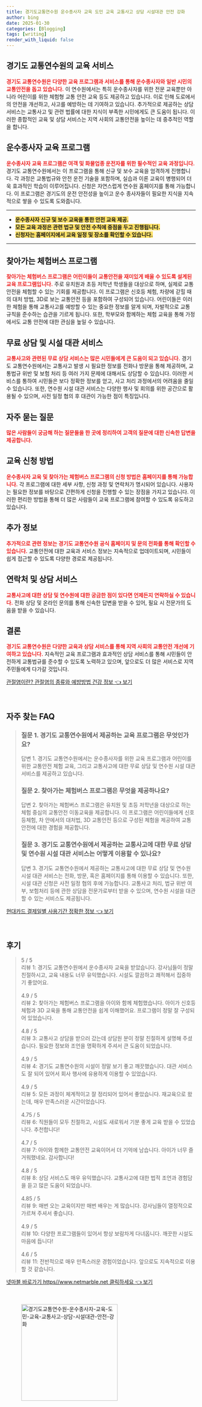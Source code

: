 ```yaml
---
title: 경기도교통연수원 운수종사자 교육 도민 교육 교통사고 상담 시설대관 안전 강화
author: bing
date: 2025-01-30
categories: [Blogging]
tags: [writing]
render_with_liquid: false
---
```



<h2 id='경기도_교통연수원의_교육_서비스'>경기도 교통연수원의 교육 서비스</h2>

<p><b><span style="color: #ee2323;">경기도 교통연수원은 다양한 교육 프로그램과 서비스를 통해 운수종사자와 일반 시민의 교통안전을 돕고 있습니다.</span></b> 이 연수원에서는 특히 운수종사자를 위한 전문 교육뿐만 아니라 어린이를 위한 체험형 교통 안전 교육 등도 제공하고 있습니다. 이로 인해 도로에서의 안전을 개선하고, 사고를 예방하는 데 기여하고 있습니다. 추가적으로 제공하는 상담서비스는 교통사고 및 관련 법률에 대한 지식이 부족한 시민에게도 큰 도움이 됩니다. 이러한 종합적인 교육 및 상담 서비스는 지역 사회의 교통안전을 높이는 데 중추적인 역할을 합니다.</p>

<h2 id='운수종사자_교육_프로그램'>운수종사자 교육 프로그램</h2>

<p><b><span style="color: #ee2323;">운수종사자 교육 프로그램은 여객 및 화물업종 운전자를 위한 필수적인 교육 과정입니다.</span></b> 경기도 교통연수원에서는 이 프로그램을 통해 신규 및 보수 교육을 엄격하게 진행합니다. 각 과정은 교통법규와 안전 운전 기술을 포함하며, 실습과 이론 교육이 병행되어 더욱 효과적인 학습이 이루어집니다. 신청은 자연스럽게 연수원 홈페이지를 통해 가능합니다. 이 프로그램은 경기도의 운전 안전성을 높이고 운수 종사자들이 필요한 지식을 지속적으로 쌓을 수 있도록 도와줍니다.</p>

<hr />

<ul>
    <li><b><span style="background-color: #ffe066;">운수종사자 신규 및 보수 교육을 통한 안전 교육 제공.</span></b></li>
    <li><b><span style="background-color: #ffe066;">모든 교육 과정은 관련 법규 및 안전 수칙에 중점을 두고 진행됩니다.</span></b></li>
    <li><b><span style="background-color: #ffe066;">신청자는 홈페이지에서 교육 일정 및 장소를 확인할 수 있습니다.</span></b></li>
</ul>

<hr />

<h2 id='찾아가는_체험버스_프로그램'>찾아가는 체험버스 프로그램</h2>

<p><b><span style="color: #ee2323;">찾아가는 체험버스 프로그램은 어린이들이 교통안전을 재미있게 배울 수 있도록 설계된 교육 프로그램입니다.</span></b> 주로 유치원과 초등 저학년 학생들을 대상으로 하며, 실제로 교통 안전을 체험할 수 있는 기회를 제공합니다. 이 프로그램은 신호등 체험, 차량에 갇힐 때의 대처 방법, 3D로 보는 교통안전 등을 포함하여 구성되어 있습니다. 어린이들은 이러한 체험을 통해 교통사고를 예방할 수 있는 중요한 정보를 알게 되며, 자발적으로 교통 규칙을 준수하는 습관을 기르게 됩니다. 또한, 학부모와 함께하는 체험 교육을 통해 가정에서도 교통 안전에 대한 관심을 높일 수 있습니다.</p>

<h2 id='무료_상담_및_시설_대관서비스'>무료 상담 및 시설 대관 서비스</h2>

<p><b><span style="color: #ee2323;">교통사고와 관련된 무료 상담 서비스는 많은 시민들에게 큰 도움이 되고 있습니다.</span></b> 경기도 교통연수원에서는 교통사고 발생 시 필요한 정보를 전화나 방문을 통해 제공하며, 교통법규 위반 및 보험 처리 등 여러 가지 문제에 대해서도 상담할 수 있습니다. 이러한 서비스를 통하여 시민들은 보다 정확한 정보를 얻고, 사고 처리 과정에서의 어려움을 줄일 수 있습니다. 또한, 연수원 시설 대관 서비스는 다양한 행사 및 회의를 위한 공간으로 활용될 수 있으며, 사전 일정 협의 후 대관이 가능한 점이 특징입니다.</p>

<h2 id='자주_묻는_질문'>자주 묻는 질문</h2>

<p><b><span style="color: #ee2323;">많은 사람들이 궁금해 하는 질문들을 한 곳에 정리하여 고객의 질문에 대한 신속한 답변을 제공합니다.</span></b></p>

<h2 id='교육_신청_방법'>교육 신청 방법</h2>

<p><b><span style="color: #ee2323;">운수종사자 교육 및 찾아가는 체험버스 프로그램의 신청 방법은 홈페이지를 통해 가능합니다.</span></b> 각 프로그램에 대한 세부 사항, 신청 과정 및 연락처가 명시되어 있습니다. 사용자는 필요한 정보를 바탕으로 간편하게 신청을 진행할 수 있는 장점을 가지고 있습니다. 이러한 편리한 방법을 통해 더 많은 사람들이 교육 프로그램에 참여할 수 있도록 유도하고 있습니다.</p>

<h2 id='추가_정보'>추가 정보</h2>

<p><b><span style="color: #ee2323;">추가적으로 관련 정보는 경기도 교통연수원 공식 홈페이지 및 문의 전화를 통해 확인할 수 있습니다.</span></b> 교통안전에 대한 교육과 서비스 정보는 지속적으로 업데이트되며, 시민들이 쉽게 접근할 수 있도록 다양한 경로로 제공됩니다.</p>

<h2 id='연락처_및_상담_서비스'>연락처 및 상담 서비스</h2>

<p><b><span style="color: #ee2323;">교통사고에 대한 상담 및 연수원에 대한 궁금한 점이 있다면 언제든지 연락하실 수 있습니다.</span></b> 전화 상담 및 온라인 문의를 통해 신속한 답변을 받을 수 있어, 필요 시 전문가의 도움을 받을 수 있습니다.</p>

<h2 id='결론'>결론</h2>

<p><b><span style="color: #ee2323;">경기도 교통연수원은 다양한 교육과 상담 서비스를 통해 지역 사회의 교통안전 개선에 기여하고 있습니다.</span></b> 지속적인 교육 프로그램과 효과적인 상담 서비스를 통해 시민들이 안전하게 교통법규를 준수할 수 있도록 노력하고 있으며, 앞으로도 더 많은 서비스로 지역 주민들에게 다가갈 것입니다.</p>


<p><a class="click-button" title="관절염이란? 관절염의 종류와 예방방법 건강 정보" href="https://afficreate.github.io/posts/%EA%B4%80%EC%A0%88%EC%97%BC%EC%9D%B4%EB%9E%80-%EA%B4%80%EC%A0%88%EC%97%BC%EC%9D%98-%EC%A2%85%EB%A5%98%EC%99%80-%EC%98%88%EB%B0%A9%EB%B0%A9%EB%B2%95-%EA%B1%B4%EA%B0%95-%EC%A0%95%EB%B3%B4/" rel="dofollow">관절염이란? 관절염의 종류와 예방방법 건강 정보 👈 보기</a></p><br>
<h2 id='자주_찾는_FAQ'>자주 찾는 FAQ</h2>
<div itemscope="" itemtype="https://schema.org/FAQPage"> 
<blockquote> 
<div itemscope="" itemprop="mainEntity" itemtype="https://schema.org/Question"> 
<h3 itemprop="name">질문 1. 경기도 교통연수원에서 제공하는 교육 프로그램은 무엇인가요?</h3> 
<div itemscope="" itemprop="acceptedAnswer" itemtype="https://schema.org/Answer"> 
<span itemprop="text"> 
<p>답변 1. 경기도 교통연수원에서는 운수종사자를 위한 교육 프로그램과 어린이를 위한 교통안전 체험 교육, 그리고 교통사고에 대한 무료 상담 및 연수원 시설 대관 서비스를 제공하고 있습니다.</p> 
</span> 
</div> 
</div> 

<div itemscope="" itemprop="mainEntity" itemtype="https://schema.org/Question"> 
<h3 itemprop="name">질문 2. 찾아가는 체험버스 프로그램은 무엇을 제공하나요?</h3> 
<div itemscope="" itemprop="acceptedAnswer" itemtype="https://schema.org/Answer"> 
<span itemprop="text"> 
<p>답변 2. 찾아가는 체험버스 프로그램은 유치원 및 초등 저학년을 대상으로 하는 체험 중심의 교통안전 이동교육을 제공합니다. 이 프로그램은 어린이들에게 신호등체험, 차 안에서의 대처법, 3D 교통안전 등으로 구성된 체험을 제공하여 교통안전에 대한 경험을 제공합니다.</p> 
</span> 
</div> 
</div> 

<div itemscope="" itemprop="mainEntity" itemtype="https://schema.org/Question"> 
<h3 itemprop="name">질문 3. 경기도 교통연수원에서 제공하는 교통사고에 대한 무료 상담 및 연수원 시설 대관 서비스는 어떻게 이용할 수 있나요?</h3> 
<div itemscope="" itemprop="acceptedAnswer" itemtype="https://schema.org/Answer"> 
<span itemprop="text"> 
<p>답변 3. 경기도 교통연수원에서 제공하는 교통사고에 대한 무료 상담 및 연수원 시설 대관 서비스는 전화, 방문, 혹은 홈페이지를 통해 이용할 수 있습니다. 또한, 시설 대관 신청은 사전 일정 협의 후에 가능합니다. 교통사고 처리, 법규 위반 여부, 보험처리 등에 관한 상담을 전문가로부터 받을 수 있으며, 연수원 시설을 대관할 수 있는 서비스도 제공됩니다.</p> 
</span> 
</div> 
</div> 

</blockquote> 
</div>
<p><a class="click-button" title="현대카드 결제일별 사용기간 정확한 정보" href="https://afficreate.github.io/posts/%ED%98%84%EB%8C%80%EC%B9%B4%EB%93%9C-%EA%B2%B0%EC%A0%9C%EC%9D%BC%EB%B3%84-%EC%82%AC%EC%9A%A9%EA%B8%B0%EA%B0%84-%EC%A0%95%ED%99%95%ED%95%9C-%EC%A0%95%EB%B3%B4/" rel="dofollow">현대카드 결제일별 사용기간 정확한 정보 👈 보기</a></p><br>
<h2 id='후기'>후기</h2>
<div itemscope itemtype="https://schema.org/Product">
  <blockquote>
  <div itemprop="review" itemscope itemtype="https://schema.org/Review">
      <div itemprop="reviewRating" itemscope itemtype="https://schema.org/Rating"> <span itemprop="ratingValue">5</span> / <span itemprop="bestRating">5</span> </div>
      <span itemprop="reviewBody">리뷰 1: 경기도 교통연수원에서 운수종사자 교육을 받았습니다. 강사님들이 정말 친절하시고, 교육 내용도 너무 유익했습니다. 시설도 깔끔하고 쾌적해서 집중하기 좋았어요.</span>
  </div>
  <br>
  <div itemprop="review" itemscope itemtype="https://schema.org/Review">
      <div itemprop="reviewRating" itemscope itemtype="https://schema.org/Rating"> <span itemprop="ratingValue">4.9</span> / <span itemprop="bestRating">5</span> </div>
      <span itemprop="reviewBody">리뷰 2: 찾아가는 체험버스 프로그램을 아이와 함께 체험했습니다. 아이가 신호등 체험과 3D 교육을 통해 교통안전을 쉽게 이해했어요. 프로그램이 정말 잘 구성되어 있었습니다.</span>
  </div>
  <br>
  <div itemprop="review" itemscope itemtype="https://schema.org/Review">
      <div itemprop="reviewRating" itemscope itemtype="https://schema.org/Rating"> <span itemprop="ratingValue">4.8</span> / <span itemprop="bestRating">5</span> </div>
      <span itemprop="reviewBody">리뷰 3: 교통사고 상담을 받으러 갔는데 상담원 분이 정말 친절하게 설명해 주셨습니다. 필요한 정보와 조언을 명확하게 주셔서 큰 도움이 되었습니다.</span>
  </div>
  <br>
  <div itemprop="review" itemscope itemtype="https://schema.org/Review">
      <div itemprop="reviewRating" itemscope itemtype="https://schema.org/Rating"> <span itemprop="ratingValue">4.9</span> / <span itemprop="bestRating">5</span> </div>
      <span itemprop="reviewBody">리뷰 4: 경기도 교통연수원의 시설이 정말 보기 좋고 깨끗했습니다. 대관 서비스도 잘 되어 있어서 회사 행사에 유용하게 이용할 수 있었습니다.</span>
  </div>
  <br>
  <div itemprop="review" itemscope itemtype="https://schema.org/Review">
      <div itemprop="reviewRating" itemscope itemtype="https://schema.org/Rating"> <span itemprop="ratingValue">4.9</span> / <span itemprop="bestRating">5</span> </div>
      <span itemprop="reviewBody">리뷰 5: 모든 과정이 체계적이고 잘 정리되어 있어서 좋았습니다. 재교육으로 왔는데, 매우 만족스러운 시간이었습니다.</span>
  </div>
  <br>
  <div itemprop="review" itemscope itemtype="https://schema.org/Review">
      <div itemprop="reviewRating" itemscope itemtype="https://schema.org/Rating"> <span itemprop="ratingValue">4.75</span> / <span itemprop="bestRating">5</span> </div>
      <span itemprop="reviewBody">리뷰 6: 직원들이 모두 친절하고, 시설도 새로워서 기분 좋게 교육 받을 수 있었습니다. 추천합니다!</span>
  </div>
  <br>
  <div itemprop="review" itemscope itemtype="https://schema.org/Review">
      <div itemprop="reviewRating" itemscope itemtype="https://schema.org/Rating"> <span itemprop="ratingValue">4.7</span> / <span itemprop="bestRating">5</span> </div>
      <span itemprop="reviewBody">리뷰 7: 아이와 함께한 교통안전 교육이어서 더 기억에 남습니다. 아이가 너무 즐거워했네요. 감사합니다!</span>
  </div>
  <br>
  <div itemprop="review" itemscope itemtype="https://schema.org/Review">
      <div itemprop="reviewRating" itemscope itemtype="https://schema.org/Rating"> <span itemprop="ratingValue">4.8</span> / <span itemprop="bestRating">5</span> </div>
      <span itemprop="reviewBody">리뷰 8: 상담 서비스도 매우 유익했습니다. 교통사고에 대한 법적 조언과 경험담을 듣고 많은 도움이 되었습니다.</span>
  </div>
  <br>
  <div itemprop="review" itemscope itemtype="https://schema.org/Review">
      <div itemprop="reviewRating" itemscope itemtype="https://schema.org/Rating"> <span itemprop="ratingValue">4.85</span> / <span itemprop="bestRating">5</span> </div>
      <span itemprop="reviewBody">리뷰 9: 매번 오는 교육이지만 매번 배우는 게 많습니다. 강사님들이 열정적으로 가르쳐 주셔서 좋습니다.</span>
  </div>
  <br>
  <div itemprop="review" itemscope itemtype="https://schema.org/Review">
      <div itemprop="reviewRating" itemscope itemtype="https://schema.org/Rating"> <span itemprop="ratingValue">4.9</span> / <span itemprop="bestRating">5</span> </div>
      <span itemprop="reviewBody">리뷰 10: 다양한 프로그램들이 있어서 항상 보람차게 다녀옵니다. 깨끗한 시설도 마음에 듭니다!</span>
  </div>
  <br>
  <div itemprop="review" itemscope itemtype="https://schema.org/Review">
      <div itemprop="reviewRating" itemscope itemtype="https://schema.org/Rating"> <span itemprop="ratingValue">4.6</span> / <span itemprop="bestRating">5</span> </div>
      <span itemprop="reviewBody">리뷰 11: 전반적으로 매우 만족스러운 경험이었습니다. 앞으로도 지속적으로 이용할 것 같습니다.</span>
  </div>
  </blockquote>
</div>
<p><a class="click-button" title="넷마블 바로가기 https//www.netmarble.net 클릭하세요" href="https://afficreate.github.io/posts/%EB%84%B7%EB%A7%88%EB%B8%94-%EB%B0%94%EB%A1%9C%EA%B0%80%EA%B8%B0-httpswww.netmarble.net-%ED%81%B4%EB%A6%AD%ED%95%98%EC%84%B8%EC%9A%94/" rel="dofollow">넷마블 바로가기 https//www.netmarble.net 클릭하세요 👈 보기</a></p><br>
<figure class="image"><img src="https://afficreate.github.io/assets/img/thumbnail/경기도교통연수원-운수종사자-교육-도민-교육-교통사고-상담-시설대관-안전-강화.webp" alt="경기도교통연수원-운수종사자-교육-도민-교육-교통사고-상담-시설대관-안전-강화" width="256" height="256"></figure>